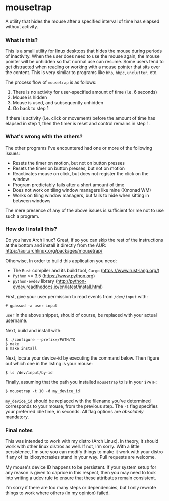 # mousetrap

A utility that hides the mouse after a specified interval of time has elapsed
without activity.

### What is this?

This is a small utility for linux desktops that hides the mouse during periods of inactivity. When the user does need to use the mouse again, the mouse pointer will be unhidden so that normal use can resume. Some users tend to get distracted when reading or working with a mouse pointer that sits over the content. This is very similar to programs like `hhp`, `hhpc`, `unclutter`, etc.

The process flow of `mousetrap` is as follows:

1. There is no activity for user-specified amount of time (i.e. 6 seconds)
2. Mouse is hidden
3. Mouse is used, and subsequently unhidden
4. Go back to step 1

If there is activity (i.e. click or movement) before the amount of time has elapsed in step 1, then the timer is reset and control remains in step 1.

### What's wrong with the others?

The other programs I've encountered had one or more of the following issues:

* Resets the timer on motion, but not on button presses
* Resets the timer on button presses, but not on motion
* Reactivates mouse on click, but does not register the click on the window
* Program predictably fails after a short amount of time
* Does not work on tiling window managers like mine (Xmonad WM)
* Works on tiling window managers, but fails to hide when sitting in between windows

The mere presence of any of the above issues is sufficient for me not to use such a program.

### How do I install this?

Do you have Arch linux? Great, if so you can skip the rest of the instructions at the bottom and install it directly from the AUR: https://aur.archlinux.org/packages/mousetrap/

Otherwise, In order to build this application you need:
* The `Rust` compiler and its build tool, `Cargo` (https://www.rust-lang.org/)
* `Python` >= 3.5 (https://www.python.org)
* `python-evdev` library (http://python-evdev.readthedocs.io/en/latest/install.html)

First, give your user permission to read events from `/dev/input` with:
```
# gpasswd -a user input
```

`user` in the above snippet, should of course, be replaced with your actual username.

Next, build and install with:
```
$ ./configure --prefix=/PATH/TO
$ make
$ make install
```

Next, locate your device-id by executing the command below. Then figure out which one in the listing is your mouse:
```
$ ls /dev/input/by-id
```

Finally, assuming that the path you installed `mousetrap` to is in your `$PATH`:
```
$ mousetrap -t 10 -d my_device_id
```

`my_device_id` should be replaced with the filename you've determined corresponds to your mouse, from the previous step. The `-t` flag specifies your preferred idle time, in seconds. All flag options are _absolutely_ mandatory.

### Final notes

This was intended to work with my distro (Arch Linux). In theory, it should work with other linux distros as well. If not, I'm sorry. With a little persistence, I'm sure you can modify things to make it work with your distro if any of its idiosyncrasies stand in your way. Pull requests are welcome.

My mouse's device ID happens to be persistent. If your system setup for any reason is given to caprice in this respect, then you may need to look into writing a udev rule to ensure that these attributes remain consistent.

I'm sorry if there are too many steps or dependencies, but I only rewrote things to work where others (in my opinion) failed.
